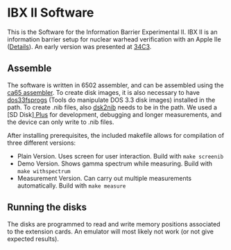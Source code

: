 # IBX II Software

This is the Software for the Information Barrier Experimental II. IBX II is an information barrier setup for nuclear warhead verification with an Apple IIe ([Details](http://www.vintageverification.org)). An early version was presented at [34C3](https://media.ccc.de/v/34c3-8994-vintage_computing_for_trusted_radiation_measurements_and_a_world_free_of_nuclear_weapons).

## Assemble

The software is written in 6502 assembler, and can be assembled using the [ca65 assembler](http://www.cc65.org).
To create disk images, it is also necessary to have [dos33fsprogs](https://github.com/deater/dos33fsprogs) (Tools do manipulate DOS 3.3 disk images) installed in the path. To create .nib files, also [dsk2nib](https://github.com/slotek/dsk2nib) needs to be in the path. We used a [SD Disk][ Plus](https://quick09.tistory.com/1362) for development, debugging and longer measurements, and the device can only write to .nib files.

After installing prerequisites, the included makefile allows for compilation of three different versions:
* Plain Version. Uses screen for user interaction. Build with `make screenib`
* Demo Version. Shows gamma spectrum while measuring. Build with `make withspectrum`
* Measurement Version. Can carry out multiple measurements automatically. Build with `make measure`

## Running the disks

The disks are programmed to read and write memory positions associated to the extension cards. An emulator will most likely not work (or not give expected results).
